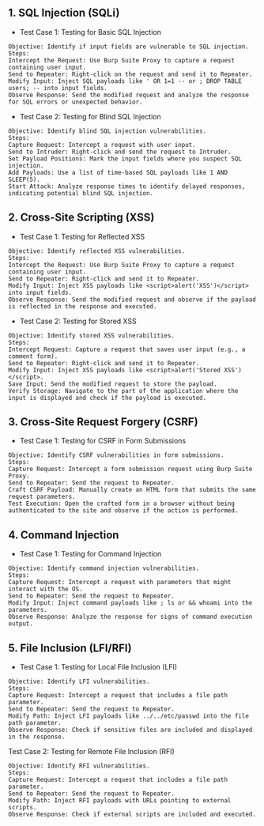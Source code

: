 ## 1. SQL Injection (SQLi)
- Test Case 1: Testing for Basic SQL Injection

```
Objective: Identify if input fields are vulnerable to SQL injection.
Steps:
Intercept the Request: Use Burp Suite Proxy to capture a request containing user input.
Send to Repeater: Right-click on the request and send it to Repeater.
Modify Input: Inject SQL payloads like ' OR 1=1 -- or ; DROP TABLE users; -- into input fields.
Observe Response: Send the modified request and analyze the response for SQL errors or unexpected behavior.
```

- Test Case 2: Testing for Blind SQL Injection
```
Objective: Identify blind SQL injection vulnerabilities.
Steps:
Capture Request: Intercept a request with user input.
Send to Intruder: Right-click and send the request to Intruder.
Set Payload Positions: Mark the input fields where you suspect SQL injection.
Add Payloads: Use a list of time-based SQL payloads like 1 AND SLEEP(5).
Start Attack: Analyze response times to identify delayed responses, indicating potential blind SQL injection.
```

## 2. Cross-Site Scripting (XSS)

- Test Case 1: Testing for Reflected XSS
```
Objective: Identify reflected XSS vulnerabilities.
Steps:
Intercept the Request: Use Burp Suite Proxy to capture a request containing user input.
Send to Repeater: Right-click and send it to Repeater.
Modify Input: Inject XSS payloads like <script>alert('XSS')</script> into input fields.
Observe Response: Send the modified request and observe if the payload is reflected in the response and executed.
```

- Test Case 2: Testing for Stored XSS
```
Objective: Identify stored XSS vulnerabilities.
Steps:
Intercept Request: Capture a request that saves user input (e.g., a comment form).
Send to Repeater: Right-click and send it to Repeater.
Modify Input: Inject XSS payloads like <script>alert('Stored XSS')</script>.
Save Input: Send the modified request to store the payload.
Verify Storage: Navigate to the part of the application where the input is displayed and check if the payload is executed.
```

## 3. Cross-Site Request Forgery (CSRF)
- Test Case 1: Testing for CSRF in Form Submissions

```
Objective: Identify CSRF vulnerabilities in form submissions.
Steps:
Capture Request: Intercept a form submission request using Burp Suite Proxy.
Send to Repeater: Send the request to Repeater.
Craft CSRF Payload: Manually create an HTML form that submits the same request parameters.
Test Execution: Open the crafted form in a browser without being authenticated to the site and observe if the action is performed.
```

## 4. Command Injection
- Test Case 1: Testing for Command Injection
```
Objective: Identify command injection vulnerabilities.
Steps:
Capture Request: Intercept a request with parameters that might interact with the OS.
Send to Repeater: Send the request to Repeater.
Modify Input: Inject command payloads like ; ls or && whoami into the parameters.
Observe Response: Analyze the response for signs of command execution output.
```

## 5. File Inclusion (LFI/RFI)

- Test Case 1: Testing for Local File Inclusion (LFI)

```
Objective: Identify LFI vulnerabilities.
Steps:
Capture Request: Intercept a request that includes a file path parameter.
Send to Repeater: Send the request to Repeater.
Modify Path: Inject LFI payloads like ../../etc/passwd into the file path parameter.
Observe Response: Check if sensitive files are included and displayed in the response.
```

Test Case 2: Testing for Remote File Inclusion (RFI)
```
Objective: Identify RFI vulnerabilities.
Steps:
Capture Request: Intercept a request that includes a file path parameter.
Send to Repeater: Send the request to Repeater.
Modify Path: Inject RFI payloads with URLs pointing to external scripts.
Observe Response: Check if external scripts are included and executed.
```
